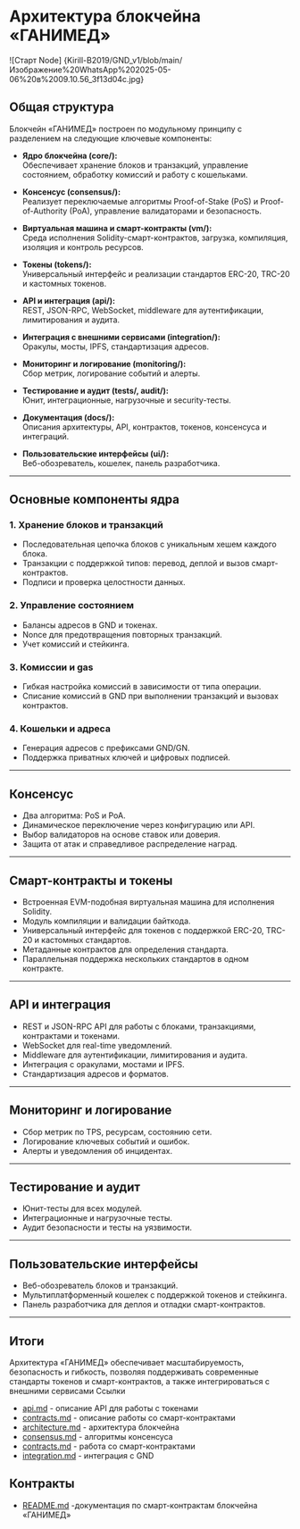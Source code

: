 # Архитектура блокчейна «ГАНИМЕД»
![Старт Node] {Kirill-B2019/GND_v1/blob/main/Изображение%20WhatsApp%202025-05-06%20в%2009.10.56_3f13d04c.jpg}
## Общая структура

Блокчейн «ГАНИМЕД» построен по модульному принципу с разделением на следующие ключевые компоненты:

- **Ядро блокчейна (core/):**  
  Обеспечивает хранение блоков и транзакций, управление состоянием, обработку комиссий и работу с кошельками.

- **Консенсус (consensus/):**  
  Реализует переключаемые алгоритмы Proof-of-Stake (PoS) и Proof-of-Authority (PoA), управление валидаторами и безопасность.

- **Виртуальная машина и смарт-контракты (vm/):**  
  Среда исполнения Solidity-смарт-контрактов, загрузка, компиляция, изоляция и контроль ресурсов.

- **Токены (tokens/):**  
  Универсальный интерфейс и реализации стандартов ERC-20, TRC-20 и кастомных токенов.

- **API и интеграция (api/):**  
  REST, JSON-RPC, WebSocket, middleware для аутентификации, лимитирования и аудита.

- **Интеграция с внешними сервисами (integration/):**  
  Оракулы, мосты, IPFS, стандартизация адресов.

- **Мониторинг и логирование (monitoring/):**  
  Сбор метрик, логирование событий и алерты.

- **Тестирование и аудит (tests/, audit/):**  
  Юнит, интеграционные, нагрузочные и security-тесты.

- **Документация (docs/):**  
  Описания архитектуры, API, контрактов, токенов, консенсуса и интеграций.

- **Пользовательские интерфейсы (ui/):**  
  Веб-обозреватель, кошелек, панель разработчика.

---

## Основные компоненты ядра

### 1. Хранение блоков и транзакций

- Последовательная цепочка блоков с уникальным хешем каждого блока.
- Транзакции с поддержкой типов: перевод, деплой и вызов смарт-контрактов.
- Подписи и проверка целостности данных.

### 2. Управление состоянием

- Балансы адресов в GND и токенах.
- Nonce для предотвращения повторных транзакций.
- Учет комиссий и стейкинга.

### 3. Комиссии и gas

- Гибкая настройка комиссий в зависимости от типа операции.
- Списание комиссий в GND при выполнении транзакций и вызовах контрактов.

### 4. Кошельки и адреса

- Генерация адресов с префиксами GND/GN.
- Поддержка приватных ключей и цифровых подписей.

---

## Консенсус

- Два алгоритма: PoS и PoA.
- Динамическое переключение через конфигурацию или API.
- Выбор валидаторов на основе ставок или доверия.
- Защита от атак и справедливое распределение наград.

---

## Смарт-контракты и токены

- Встроенная EVM-подобная виртуальная машина для исполнения Solidity.
- Модуль компиляции и валидации байткода.
- Универсальный интерфейс для токенов с поддержкой ERC-20, TRC-20 и кастомных стандартов.
- Метаданные контрактов для определения стандарта.
- Параллельная поддержка нескольких стандартов в одном контракте.

---

## API и интеграция

- REST и JSON-RPC API для работы с блоками, транзакциями, контрактами и токенами.
- WebSocket для real-time уведомлений.
- Middleware для аутентификации, лимитирования и аудита.
- Интеграция с оракулами, мостами и IPFS.
- Стандартизация адресов и форматов.

---

## Мониторинг и логирование

- Сбор метрик по TPS, ресурсам, состоянию сети.
- Логирование ключевых событий и ошибок.
- Алерты и уведомления об инцидентах.

---

## Тестирование и аудит

- Юнит-тесты для всех модулей.
- Интеграционные и нагрузочные тесты.
- Аудит безопасности и тесты на уязвимости.

---

## Пользовательские интерфейсы

- Веб-обозреватель блоков и транзакций.
- Мультиплатформенный кошелек с поддержкой токенов и стейкинга.
- Панель разработчика для деплоя и отладки смарт-контрактов.

---

## Итоги

Архитектура «ГАНИМЕД» обеспечивает масштабируемость, безопасность и гибкость, позволяя поддерживать современные стандарты токенов и смарт-контрактов, а также интегрироваться с внешними сервисами
Ссылки

- [api.md](docs/api.md) - описание API для работы с токенами
- [contracts.md](docs/contracts.md) - описание работы со смарт-контрактами
- [architecture.md](docs/architecture.md) - архитектура блокчейна
- [consensus.md](docs/consensus.md) - алгоритмы консенсуса
- [contracts.md](docs/contracts.md) - работа со смарт-контрактами
- [integration.md](docs/integration.md) - интеграция с GND
## Контракты
- [README.md](contracts/README.md) -документация по смарт-контрактам блокчейна «ГАНИМЕД»
